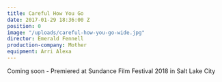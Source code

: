 ```yaml
---
title: Careful How You Go
date: 2017-01-29 18:36:00 Z
position: 0
image: "/uploads/careful-how-you-go-wide.jpg"
director: Emerald Fennell
production-company: Mother
equipment: Arri Alexa
---
```


Coming soon - Premiered at Sundance Film Festival 2018 in Salt Lake City